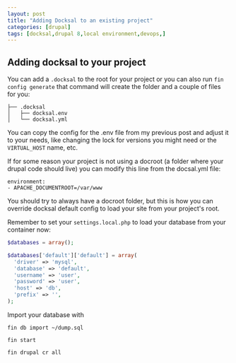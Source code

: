 ```yaml
---
layout: post
title: "Adding Docksal to an existing project"
categories: [drupal]
tags: [docksal,drupal 8,local environment,devops,]
---
```


## Adding docksal to your project

You can add a `.docksal` to the root for your project or you can also
run `fin config generate` that command will create the folder and a
couple of files for you:

```
├── .docksal
│   ├── docksal.env
│   └── docksal.yml
```

You can copy the config for the .env file from my previous post and adjust it
to your needs, like changing the lock for versions you might need or the
`VIRTUAL_HOST` name, etc.

If for some reason your project is not using a docroot (a folder where
  your drupal code should live) you can modify this line from the
  docsal.yml file:

  ```
  environment:
  - APACHE_DOCUMENTROOT=/var/www
  ```

  You should try to always have a docroot folder, but this is how you can
  override docksal default config to load your site from your project's
  root.

  Remember to set your `settings.local.php` to load your database from your
  container now:


```php
$databases = array();

$databases['default']['default'] = array(
  'driver' => 'mysql',
  'database' => 'default',
  'username' => 'user',
  'password' => 'user',
  'host' => 'db',
  'prefix' => '',
);
```


Import your database with

  `fin db import ~/dump.sql`

  `fin start`

  `fin drupal cr all`
